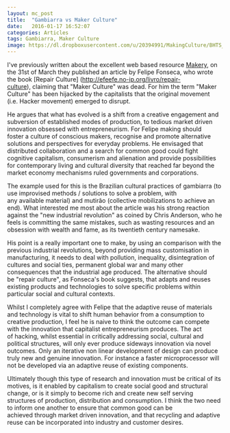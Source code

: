 ```yaml
---
layout: mc_post
title:  "Gambiarra vs Maker Culture"
date:   2016-01-17 16:52:07
categories: Articles
tags: Gambiarra, Maker Culture
image: https://dl.dropboxusercontent.com/u/20394991/MakingCulture/BHTS_Blog_Industrialisation_755.png
---
```

I've previously written about the excellent web based resource [Makery](http://www.makery.info), on the 31st of March they published an article by Felipe Fonseca, who wrote the book [Repair Culture] (http://efeefe.no-ip.org/livro/repair-culture), claiming that "Maker Culture" was dead. For him the term "Maker Culture" has been hijacked by the capitalists that the original movement (i.e. Hacker movement) emerged to disrupt.

He argues that what has evolved is a shift from a creative engagement and subversion of established modes of production, to tedious market driven innovation obsessed with entrepreneurism. For Felipe making should foster a culture of conscious makers, recognise and promote alternative solutions and perspectives for everyday problems. He envisaged that distributed collaboration and a search for common good could fight cognitive capitalism, consumerism and alienation and provide possibilities for contemporary living and cultural diversity that reached far beyond the market economy mechanisms ruled governments and corporations.

The example used for this is the Brazilian cultural practices of gambiarra (to use improvised methods / solutions to solve a problem, with any available material) and mutirão (collective mobilizations to achieve an end). What interested me most about the article was his strong reaction against the "new industrial revolution" as coined by Chris Anderson, who he feels is committing the same mistakes, such as wasting resources and an obsession with wealth and fame, as its twentieth century namesake.

His point is a really important one to make, by using an comparison with the previous industrial revolutions, beyond providing mass customisation in manufacturing, it needs to deal with pollution, inequality, disintegration of cultures and social ties, permanent global war and many other consequences that the industrial age produced. The alternative should be "repair culture", as Fonseca's book suggests, that adapts and reuses existing products and technologies to solve specific problems within particular social and cultural contexts.

Whilst I completely agree with Felipe that the adaptive reuse of materials and technology is vital to shift human behavior from a consumption to creative production, I feel he is naive to think the outcome can compete with the innovation that capitalist entrepreneurism produces. The act of hacking, whilst essential in critically addressing social, cultural and political structures, will only ever produce sideways innovation via novel outcomes. Only an iterative non linear development of design can produce truly new and genuine innovation. For instance a faster microprocessor will not be developed via an adaptive reuse of existing components.

Ultimately though this type of research and innovation must be critical of its motives, is it enabled by capitalism to create social good and structural change, or is it simply to become rich and create new self serving structures of production, distribution and consumption. I think the two need to inform one another to ensure that common good can be achieved through market driven innovation, and that recycling and adaptive reuse can be incorporated into industry and customer desires.        
